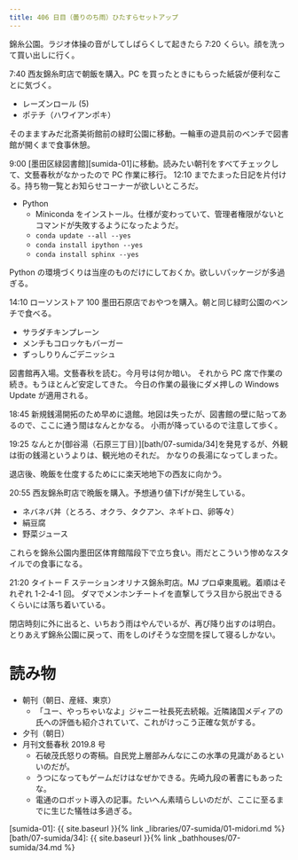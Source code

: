 ```yaml
---
title: 406 日目（曇りのち雨）ひたすらセットアップ
---
```


錦糸公園。ラジオ体操の音がしてしばらくして起きたら 7:20 くらい。顔を洗って買い出しに行く。

7:40 西友錦糸町店で朝飯を購入。PC を買ったときにもらった紙袋が便利なことに気づく。
* レーズンロール (5)
* ポテチ（ハワイアンポキ）

そのまますみだ北斎美術館前の緑町公園に移動。一輪車の遊具前のベンチで図書館が開くまで食事休憩。

9:00 [墨田区緑図書館][sumida-01]に移動。読みたい朝刊をすべてチェックして、文藝春秋がなかったので PC 作業に移行。
12:10 までたまった日記を片付ける。持ち物一覧とお知らせコーナーが欲しいところだ。
* Python
  * Miniconda をインストール。仕様が変わっていて、管理者権限がないとコマンドが失敗するようになったようだ。
  * `conda update --all --yes`
  * `conda install ipython --yes`
  * `conda install sphinx --yes`

Python の環境づくりは当座のものだけにしておくか。欲しいパッケージが多過ぎる。

14:10 ローソンストア 100 墨田石原店でおやつを購入。朝と同じ緑町公園のベンチで食べる。
* サラダチキンプレーン
* メンチもコロッケもバーガー
* ずっしりりんごデニッシュ

図書館再入場。文藝春秋を読む。今月号は何か暗い。
それから PC 席で作業の続き。もうほとんど安定してきた。
今日の作業の最後にダメ押しの Windows Update が適用される。

18:45 新規銭湯開拓のため早めに退館。地図は失ったが、図書館の壁に貼ってあるので、ここに通う間はなんとかなる。
小雨が降っているので注意して歩く。

19:25 なんとか[御谷湯（石原三丁目）][bath/07-sumida/34]を発見するが、外観は街の銭湯というよりは、観光地のそれだ。
かなりの長湯になってしまった。

退店後、晩飯を仕度するためにに楽天地地下の西友に向かう。

20:55 西友錦糸町店で晩飯を購入。予想通り値下げが発生している。
* ネバネバ丼（とろろ、オクラ、タクアン、ネギトロ、卵等々）
* 絹豆腐
* 野菜ジュース

これらを錦糸公園内墨田区体育館階段下で立ち食い。雨だとこういう惨めなスタイルでの食事になる。

21:20 タイトー F ステーションオリナス錦糸町店。MJ プロ卓東風戦。着順はそれぞれ 1-2-4-1 回。
ダマでメンホンチートイを直撃してラス目から脱出できるくらいには落ち着いている。

閉店時刻に外に出ると、いちおう雨はやんでいるが、再び降り出すのは明白。
とりあえず錦糸公園に戻って、雨をしのげそうな空間を探して寝るしかない。

# 読み物

* 朝刊（朝日、産経、東京）
  * 「ユー、やっちゃいなよ」ジャニー社長死去続報。近隣諸国メディアの氏への評価も紹介されていて、これがけっこう正確な気がする。
* 夕刊（朝日）
* 月刊文藝春秋 2019.8 号
  * 石破茂氏怒りの寄稿。自民党上層部みんなにこの水準の見識があるといいのだが。
  * うつになってもゲームだけはなぜかできる。先崎九段の著書にもあったな。
  * 電通のロボット導入の記事。たいへん素晴らしいのだが、ここに至るまでに生じた犠牲は多過ぎる。

[sumida-01]: {{ site.baseurl }}{% link _libraries/07-sumida/01-midori.md %}
[bath/07-sumida/34]: {{ site.baseurl }}{% link _bathhouses/07-sumida/34.md %}
